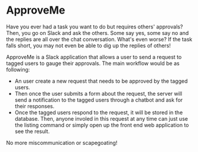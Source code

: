 # ApproveMe
      
Have you ever had a task you want to do but requires others' approvals? Then, you go on Slack and ask the others. Some say yes, some say no and the replies are all over the chat conversation. What's even worse? If the task falls short, you may not even be able to dig up the replies of others!

ApproveMe is a Slack application that allows a user to send a request to tagged users to gauge their approvals. The main workflow would be as following:
* An user create a new request that needs to be approved by the tagged users.
* Then once the user submits a form about the request, the server will send a notification to the tagged users through a chatbot and ask for their responses.
* Once the tagged users respond to the request, it will be stored in the database. Then, anyone involed in this request at any time can just use the listing command or simply open up the front end web application to see the result.

No more miscommunication or scapegoating!
